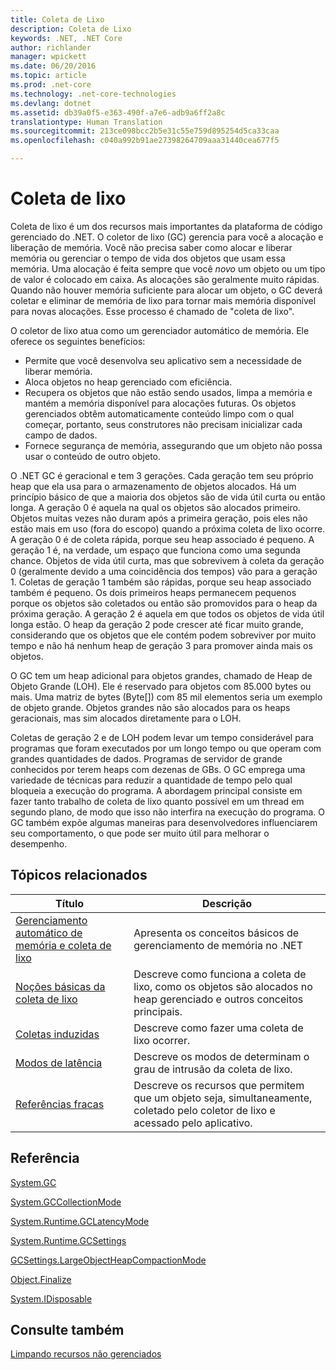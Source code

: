 ```yaml
---
title: Coleta de Lixo
description: Coleta de Lixo
keywords: .NET, .NET Core
author: richlander
manager: wpickett
ms.date: 06/20/2016
ms.topic: article
ms.prod: .net-core
ms.technology: .net-core-technologies
ms.devlang: dotnet
ms.assetid: db39a0f5-e363-490f-a7e6-adb9a6ff2a8c
translationtype: Human Translation
ms.sourcegitcommit: 213ce098bcc2b5e31c55e759d895254d5ca33caa
ms.openlocfilehash: c040a992b91ae27398264709aaa31440cea677f5

---
```


# <a name="garbage-collection"></a>Coleta de lixo

Coleta de lixo é um dos recursos mais importantes da plataforma de código gerenciado do .NET. O coletor de lixo (GC) gerencia para você a alocação e liberação de memória. Você não precisa saber como alocar e liberar memória ou gerenciar o tempo de vida dos objetos que usam essa memória. Uma alocação é feita sempre que você _novo_ um objeto ou um tipo de valor é colocado em caixa. As alocações são geralmente muito rápidas. Quando não houver memória suficiente para alocar um objeto, o GC deverá coletar e eliminar de memória de lixo para tornar mais memória disponível para novas alocações. Esse processo é chamado de "coleta de lixo".

O coletor de lixo atua como um gerenciador automático de memória. Ele oferece os seguintes benefícios:

*   Permite que você desenvolva seu aplicativo sem a necessidade de liberar memória.
*   Aloca objetos no heap gerenciado com eficiência.
*   Recupera os objetos que não estão sendo usados, limpa a memória e mantém a memória disponível para alocações futuras. Os objetos gerenciados obtêm automaticamente conteúdo limpo com o qual começar, portanto, seus construtores não precisam inicializar cada campo de dados.
*   Fornece segurança de memória, assegurando que um objeto não possa usar o conteúdo de outro objeto.

O .NET GC é geracional e tem 3 gerações. Cada geração tem seu próprio heap que ela usa para o armazenamento de objetos alocados. Há um princípio básico de que a maioria dos objetos são de vida útil curta ou então longa. A geração 0 é aquela na qual os objetos são alocados primeiro. Objetos muitas vezes não duram após a primeira geração, pois eles não estão mais em uso (fora do escopo) quando a próxima coleta de lixo ocorre. A geração 0 é de coleta rápida, porque seu heap associado é pequeno. A geração 1 é, na verdade, um espaço que funciona como uma segunda chance. Objetos de vida útil curta, mas que sobrevivem à coleta da geração 0 (geralmente devido a uma coincidência dos tempos) vão para a geração 1\. Coletas de geração 1 também são rápidas, porque seu heap associado também é pequeno. Os dois primeiros heaps permanecem pequenos porque os objetos são coletados ou então são promovidos para o heap da próxima geração. A geração 2 é aquela em que todos os objetos de vida útil longa estão. O heap da geração 2 pode crescer até ficar muito grande, considerando que os objetos que ele contém podem sobreviver por muito tempo e não há nenhum heap de geração 3 para promover ainda mais os objetos.

O GC tem um heap adicional para objetos grandes, chamado de Heap de Objeto Grande (LOH). Ele é reservado para objetos com 85.000 bytes ou mais. Uma matriz de bytes (Byte[]) com 85 mil elementos seria um exemplo de objeto grande. Objetos grandes não são alocados para os heaps geracionais, mas sim alocados diretamente para o LOH.

Coletas de geração 2 e de LOH podem levar um tempo considerável para programas que foram executados por um longo tempo ou que operam com grandes quantidades de dados. Programas de servidor de grande conhecidos por terem heaps com dezenas de GBs. O GC emprega uma variedade de técnicas para reduzir a quantidade de tempo pelo qual bloqueia a execução do programa. A abordagem principal consiste em fazer tanto trabalho de coleta de lixo quanto possível em um thread em segundo plano, de modo que isso não interfira na execução do programa. O GC também expõe algumas maneiras para desenvolvedores influenciarem seu comportamento, o que pode ser muito útil para melhorar o desempenho.

## <a name="related-topics"></a>Tópicos relacionados

Título | Descrição
----- | ----------- 
[Gerenciamento automático de memória e coleta de lixo](gc.md) | Apresenta os conceitos básicos de gerenciamento de memória no .NET
[Noções básicas da coleta de lixo](fundamentals.md) | Descreve como funciona a coleta de lixo, como os objetos são alocados no heap gerenciado e outros conceitos principais.
[Coletas induzidas](induced.md) | Descreve como fazer uma coleta de lixo ocorrer.
[Modos de latência](latency.md) | Descreve os modos de determinam o grau de intrusão da coleta de lixo.
[Referências fracas](weak-references.md) | Descreve os recursos que permitem que um objeto seja, simultaneamente, coletado pelo coletor de lixo e acessado pelo aplicativo.
 
## <a name="reference"></a>Referência

[System.GC](xref:System.GC)

[System.GCCollectionMode](xref:System.GCCollectionMode)

[System.Runtime.GCLatencyMode](xref:System.Runtime.GCLatencyMode)

[System.Runtime.GCSettings](xref:System.Runtime.GCSettings)

[GCSettings.LargeObjectHeapCompactionMode](xref:System.Runtime.GCSettings.LargeObjectHeapCompactionMode)

[Object.Finalize](xref:System.Object.Finalize)

[System.IDisposable](xref:System.IDisposable)

## <a name="see-also"></a>Consulte também

[Limpando recursos não gerenciados](unmanaged.md)




<!--HONumber=Nov16_HO4-->



